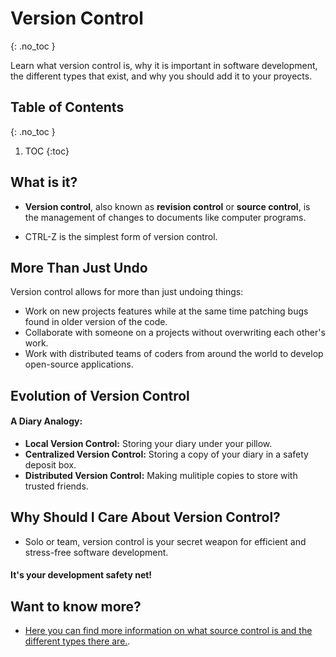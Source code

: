 
<!-- prettier-ignore-start -->
# Version Control
{: .no_toc }

Learn what version control is, why it is important in software development, the different types that exist, and why you should add it to your proyects.

## Table of Contents
{: .no_toc }

1. TOC
{:toc}

<!-- prettier-ignore-end -->

## What is it?

- **Version control**, also known as **revision control** or **source control**, is the management of changes to documents like computer programs.

- CTRL-Z is the simplest form of version control.

## More Than Just Undo

Version control allows for more than just undoing things:
- Work on new projects features while at the same time patching bugs found in older version of the code.
- Collaborate with someone on a projects without overwriting each other's work.
- Work with distributed teams of coders from around the world to develop open-source applications.

## Evolution of Version Control

#### A Diary Analogy:

- **Local Version Control:** Storing your diary under your pillow.
- **Centralized Version Control:** Storing a copy of your diary in a safety deposit box.
- **Distributed Version Control:** Making mulitiple copies to store with trusted friends.

## Why Should I Care About Version Control?
- Solo or team, version control is your secret weapon for efficient and stress-free software development.

#### **It's your development safety net!**

## Want to know more?

- [Here you can find more information on what source control is and the different types there are.](https://git-scm.com/book/ms/v2/Getting-Started-About-Version-Control).